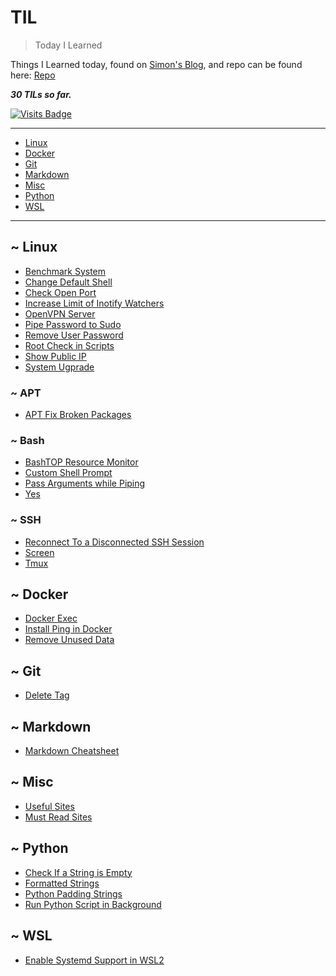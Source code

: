 # TIL

> Today I Learned

Things I Learned today, found on [Simon's Blog](https://simonwillison.net/2020/Apr/20/self-rewriting-readme/), and repo can be found here: [Repo](https://github.com/jbranchaud/til)

**_30 TILs so far._**

[![Visits Badge](https://badges.pufler.dev/visits/crazyuploader/TIL)](https://badges.pufler.dev)

---

- [Linux](#-linux)
- [Docker](#-docker)
- [Git](#-git)
- [Markdown](#-markdown)
- [Misc](#-misc)
- [Python](#-python)
- [WSL](#-wsl)

---

## ~ Linux

- [Benchmark System](linux/benchmark-system.md)
- [Change Default Shell](linux/change-default-shell.md)
- [Check Open Port](linux/check-open-port.md)
- [Increase Limit of Inotify Watchers](linux/increase-limit-of-inotify-watchers.md)
- [OpenVPN Server](linux/openvpn-server.md)
- [Pipe Password to Sudo](linux/pipe-password-to-sudo.md)
- [Remove User Password](linux/remove-user-password.md)
- [Root Check in Scripts](linux/root-check.md)
- [Show Public IP](linux/show-public-ip.md)
- [System Ugprade](linux/system-upgrade.md)

### ~ APT

- [APT Fix Broken Packages](linux/apt/apt-fix-broken-packages.md)

### ~ Bash

- [BashTOP Resource Monitor](linux/bash/bashtop-resource-monitor.md)
- [Custom Shell Prompt](linux/bash/custom-shell-prompt.md)
- [Pass Arguments while Piping](linux/bash/pass-arguments-while-piping.md)
- [Yes](linux/bash/yes.md)

### ~ SSH

- [Reconnect To a Disconnected SSH Session](linux/ssh/reconnect-to-a-disconnected-ssh-session.md)
- [Screen](linux/ssh/screen.md)
- [Tmux](linux/ssh/tmux.md)

## ~ Docker

- [Docker Exec](docker/docker-exec.md)
- [Install Ping in Docker](docker/install-ping-in-docker.md)
- [Remove Unused Data](docker/remove-unused-data.md)

## ~ Git

- [Delete Tag](git/delete-tag.md)

## ~ Markdown

- [Markdown Cheatsheet](markdown/markdown-cheatsheet.md)

## ~ Misc

- [Useful Sites](misc/useful-sites.md)
- [Must Read Sites](misc/must-read-sites.md)

## ~ Python

- [Check If a String is Empty](python/check-if-a-string-is-empty.md)
- [Formatted Strings](python/formatted-strings.md)
- [Python Padding Strings](python/python-padding-strings.md)
- [Run Python Script in Background](python/run-python-script-in-background.md)

## ~ WSL

- [Enable Systemd Support in WSL2](wsl/enable-systemd-support-in-wsl2.md)
